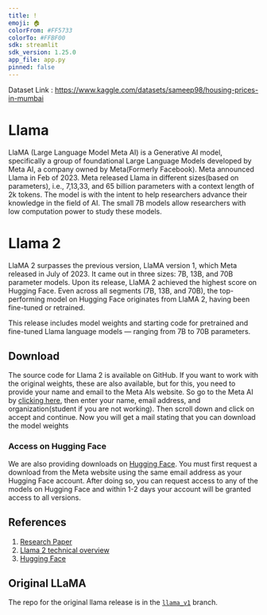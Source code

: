 ```yaml
---
title: ! 
emoji: 🏠
colorFrom: #FF5733
colorTo: #FFBF00
sdk: streamlit
sdk_version: 1.25.0
app_file: app.py
pinned: false
---
```


Dataset Link : https://www.kaggle.com/datasets/sameep98/housing-prices-in-mumbai

# Llama

LlaMA (Large Language Model Meta AI) is a Generative AI model, specifically a group of foundational Large Language Models developed by Meta AI, a company owned by Meta(Formerly Facebook). Meta announced Llama in Feb of 2023. Meta released Llama in different sizes(based on parameters), i.e., 7,13,33, and 65 billion parameters with a context length of 2k tokens. The model is with the intent to help researchers advance their knowledge in the field of AI. The small 7B models allow researchers with low computation power to study these models.

# Llama 2

LlaMA 2 surpasses the previous version, LlaMA version 1, which Meta released in July of 2023. It came out in three sizes: 7B, 13B, and 70B parameter models. Upon its release, LlaMA 2 achieved the highest score on Hugging Face. Even across all segments (7B, 13B, and 70B), the top-performing model on Hugging Face originates from LlaMA 2, having been fine-tuned or retrained.

This release includes model weights and starting code for pretrained and fine-tuned Llama language models — ranging from 7B to 70B parameters.

## Download

The source code for Llama 2 is available on GitHub. If you want to work with the original weights, these are also available, but for this, you need to provide your name and email to the Meta AIs website. So go to the Meta AI by [clicking here](https://ai.meta.com/resources/models-and-libraries/llama-downloads/), then enter your name, email address, and organization(student if you are not working). Then scroll down and click on accept and continue. Now you will get a mail stating that you can download the model weights

### Access on Hugging Face

We are also providing downloads on [Hugging Face](https://huggingface.co/TheBloke/Llama-2-7B-GGML/tree/main). You must first request a download from the Meta website using the same email address as your Hugging Face account. After doing so, you can request access to any of the models on Hugging Face and within 1-2 days your account will be granted access to all versions.


## References

1. [Research Paper](https://ai.meta.com/research/publications/llama-2-open-foundation-and-fine-tuned-chat-models/)
2. [Llama 2 technical overview](https://ai.meta.com/resources/models-and-libraries/llama)
3. [Hugging Face](https://huggingface.co/meta-llama)

## Original LLaMA

The repo for the original llama release is in the [`llama_v1`](https://github.com/facebookresearch/llama/tree/llama_v1) branch.

